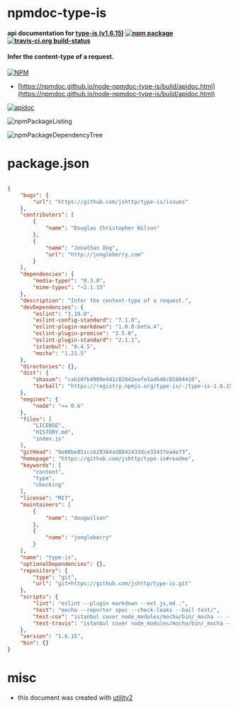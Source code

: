 # npmdoc-type-is

#### api documentation for  [type-is (v1.6.15)](https://github.com/jshttp/type-is#readme)  [![npm package](https://img.shields.io/npm/v/npmdoc-type-is.svg?style=flat-square)](https://www.npmjs.org/package/npmdoc-type-is) [![travis-ci.org build-status](https://api.travis-ci.org/npmdoc/node-npmdoc-type-is.svg)](https://travis-ci.org/npmdoc/node-npmdoc-type-is)

#### Infer the content-type of a request.

[![NPM](https://nodei.co/npm/type-is.png?downloads=true&downloadRank=true&stars=true)](https://www.npmjs.com/package/type-is)

- [https://npmdoc.github.io/node-npmdoc-type-is/build/apidoc.html](https://npmdoc.github.io/node-npmdoc-type-is/build/apidoc.html)

[![apidoc](https://npmdoc.github.io/node-npmdoc-type-is/build/screenCapture.buildCi.browser.%252Ftmp%252Fbuild%252Fapidoc.html.png)](https://npmdoc.github.io/node-npmdoc-type-is/build/apidoc.html)

![npmPackageListing](https://npmdoc.github.io/node-npmdoc-type-is/build/screenCapture.npmPackageListing.svg)

![npmPackageDependencyTree](https://npmdoc.github.io/node-npmdoc-type-is/build/screenCapture.npmPackageDependencyTree.svg)



# package.json

```json

{
    "bugs": {
        "url": "https://github.com/jshttp/type-is/issues"
    },
    "contributors": [
        {
            "name": "Douglas Christopher Wilson"
        },
        {
            "name": "Jonathan Ong",
            "url": "http://jongleberry.com"
        }
    ],
    "dependencies": {
        "media-typer": "0.3.0",
        "mime-types": "~2.1.15"
    },
    "description": "Infer the content-type of a request.",
    "devDependencies": {
        "eslint": "3.19.0",
        "eslint-config-standard": "7.1.0",
        "eslint-plugin-markdown": "1.0.0-beta.4",
        "eslint-plugin-promise": "3.5.0",
        "eslint-plugin-standard": "2.1.1",
        "istanbul": "0.4.5",
        "mocha": "1.21.5"
    },
    "directories": {},
    "dist": {
        "shasum": "cab10fb4909e441c82842eafe1ad646c81804410",
        "tarball": "https://registry.npmjs.org/type-is/-/type-is-1.6.15.tgz"
    },
    "engines": {
        "node": ">= 0.6"
    },
    "files": [
        "LICENSE",
        "HISTORY.md",
        "index.js"
    ],
    "gitHead": "9e88be851cc628364ad8842433dce32437ea4e73",
    "homepage": "https://github.com/jshttp/type-is#readme",
    "keywords": [
        "content",
        "type",
        "checking"
    ],
    "license": "MIT",
    "maintainers": [
        {
            "name": "dougwilson"
        },
        {
            "name": "jongleberry"
        }
    ],
    "name": "type-is",
    "optionalDependencies": {},
    "repository": {
        "type": "git",
        "url": "git+https://github.com/jshttp/type-is.git"
    },
    "scripts": {
        "lint": "eslint --plugin markdown --ext js,md .",
        "test": "mocha --reporter spec --check-leaks --bail test/",
        "test-cov": "istanbul cover node_modules/mocha/bin/_mocha -- --reporter dot --check-leaks test/",
        "test-travis": "istanbul cover node_modules/mocha/bin/_mocha --report lcovonly -- --reporter spec --check-leaks test/"
    },
    "version": "1.6.15",
    "bin": {}
}
```



# misc
- this document was created with [utility2](https://github.com/kaizhu256/node-utility2)
